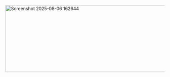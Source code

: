 
<img width="543" height="211" alt="Screenshot 2025-08-06 162644" src="https://github.com/user-attachments/assets/59289868-bf5a-43b1-a49e-84e146da224c" />
